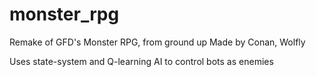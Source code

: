 # monster_rpg
Remake of GFD's Monster RPG, from ground up
Made by Conan, Wolfly

Uses state-system and Q-learning AI to control bots as enemies
